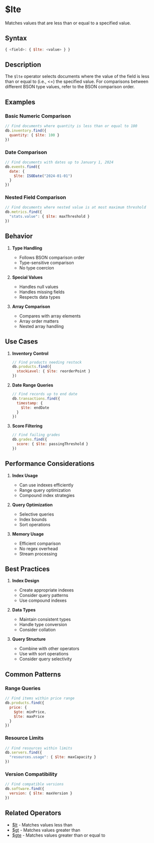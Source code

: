 # $lte

Matches values that are less than or equal to a specified value.

## Syntax

```javascript
{ <field>: { $lte: <value> } }
```

## Description

The `$lte` operator selects documents where the value of the field is less than or equal to (i.e., <=) the specified value. For comparisons between different BSON type values, refer to the BSON comparison order.

## Examples

### Basic Numeric Comparison

```javascript
// Find documents where quantity is less than or equal to 100
db.inventory.find({
  quantity: { $lte: 100 }
})
```

### Date Comparison

```javascript
// Find documents with dates up to January 1, 2024
db.events.find({
  date: {
    $lte: ISODate("2024-01-01")
  }
})
```

### Nested Field Comparison

```javascript
// Find documents where nested value is at most maximum threshold
db.metrics.find({
  "stats.value": { $lte: maxThreshold }
})
```

## Behavior

1. **Type Handling**
   - Follows BSON comparison order
   - Type-sensitive comparison
   - No type coercion

2. **Special Values**
   - Handles null values
   - Handles missing fields
   - Respects data types

3. **Array Comparison**
   - Compares with array elements
   - Array order matters
   - Nested array handling

## Use Cases

1. **Inventory Control**
   ```javascript
   // Find products needing restock
   db.products.find({
     stockLevel: { $lte: reorderPoint }
   })
   ```

2. **Date Range Queries**
   ```javascript
   // Find records up to end date
   db.transactions.find({
     timestamp: {
       $lte: endDate
     }
   })
   ```

3. **Score Filtering**
   ```javascript
   // Find failing grades
   db.grades.find({
     score: { $lte: passingThreshold }
   })
   ```

## Performance Considerations

1. **Index Usage**
   - Can use indexes efficiently
   - Range query optimization
   - Compound index strategies

2. **Query Optimization**
   - Selective queries
   - Index bounds
   - Sort operations

3. **Memory Usage**
   - Efficient comparison
   - No regex overhead
   - Stream processing

## Best Practices

1. **Index Design**
   - Create appropriate indexes
   - Consider query patterns
   - Use compound indexes

2. **Data Types**
   - Maintain consistent types
   - Handle type conversion
   - Consider collation

3. **Query Structure**
   - Combine with other operators
   - Use with sort operations
   - Consider query selectivity

## Common Patterns

### Range Queries

```javascript
// Find items within price range
db.products.find({
  price: {
    $gte: minPrice,
    $lte: maxPrice
  }
})
```

### Resource Limits

```javascript
// Find resources within limits
db.servers.find({
  "resources.usage": { $lte: maxCapacity }
})
```

### Version Compatibility

```javascript
// Find compatible versions
db.software.find({
  version: { $lte: maxVersion }
})
```

## Related Operators

- [$lt](lt.md) - Matches values less than
- [$gt](gt.md) - Matches values greater than
- [$gte](gte.md) - Matches values greater than or equal to 